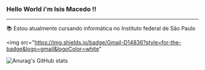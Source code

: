 ### Hello World i'm Isis Macedo !! 
------------------------------------
:books: Estou atualmente cursando informática no Instituto federal de São Paulo

<img src="https://img.shields.io/badge/Gmail-D14836?style=for-the-badge&logo=gmail&logoColor=white"


![Anurag's GitHub stats](https://github-readme-stats.vercel.app/api?username=isismodd&show_icons=true&theme=radical)

